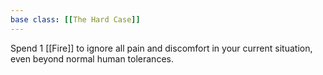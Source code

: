 ```yaml
---
base class: [[The Hard Case]]
---
```

 Spend 1 [[Fire]] to ignore all pain and discomfort in your current situation, even beyond normal human tolerances.